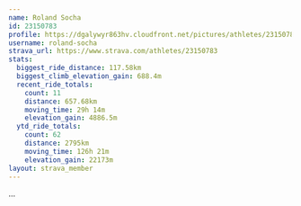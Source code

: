 ```yaml
---
name: Roland Socha
id: 23150783
profile: https://dgalywyr863hv.cloudfront.net/pictures/athletes/23150783/14745672/4/large.jpg
username: roland-socha
strava_url: https://www.strava.com/athletes/23150783
stats:
  biggest_ride_distance: 117.58km
  biggest_climb_elevation_gain: 688.4m
  recent_ride_totals:
    count: 11
    distance: 657.68km
    moving_time: 29h 14m
    elevation_gain: 4886.5m
  ytd_ride_totals:
    count: 62
    distance: 2795km
    moving_time: 126h 21m
    elevation_gain: 22173m
layout: strava_member
--- 
```

...
